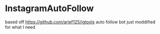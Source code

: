 # InstagramAutoFollow
based off https://github.com/arief125/igtools auto follow bot just moddified for what I need
